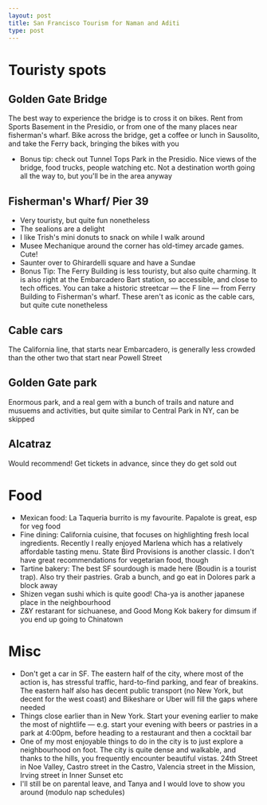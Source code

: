 ```yaml
---
layout: post
title: San Francisco Tourism for Naman and Aditi
type: post
---
```


# Touristy spots

## Golden Gate Bridge
The best way to experience the bridge is to cross it on bikes. Rent from Sports Basement in the Presidio, or from one of the many places near fisherman's wharf. Bike across the bridge, get a coffee or lunch in Sausolito, and take the Ferry back, bringing the bikes with you
- Bonus tip: check out Tunnel Tops Park in the Presidio. Nice views of the bridge, food trucks, people watching etc. Not a destination worth going all the way to, but you'll be in the area anyway

## Fisherman's Wharf/ Pier 39
- Very touristy, but quite fun nonetheless
- The sealions are a delight
- I like Trish's mini donuts to snack on while I walk around
- Musee Mechanique around the corner has old-timey arcade games. Cute!
- Saunter over to Ghirardelli square and have a Sundae
- Bonus Tip: The Ferry Building is less touristy, but also quite charming. It is also right at the Embarcadero Bart station, so accessible, and close to tech offices. You can take a historic streetcar — the F line — from Ferry Building to Fisherman's wharf. These aren't as iconic as the cable cars, but quite cute nonetheless

## Cable cars
The California line, that starts near Embarcadero, is generally less crowded than the other two that start near Powell Street

## Golden Gate park
Enormous park, and a real gem with a bunch of trails and nature and musuems and activities, but quite similar to Central Park in NY, can be skipped

## Alcatraz
Would recommend! Get tickets in advance, since they do get sold out

# Food
- Mexican food: La Taqueria burrito is my favourite. Papalote is great, esp for veg food
- Fine dining: California cuisine, that focuses on highlighting fresh local ingredients. Recently I really enjoyed Marlena which has a relatively affordable tasting menu. State Bird Provisions is another classic. I don't have great recommendations for vegetarian food, though
- Tartine bakery: The best SF sourdough is made here (Boudin is a tourist trap). Also try their pastries. Grab a bunch, and go eat  in Dolores park a block away
- Shizen vegan sushi which is quite good! Cha-ya is another japanese place in the neighbourhood
- Z&Y restarant for sichuanese, and Good Mong Kok bakery for dimsum if you end up going to Chinatown

# Misc
- Don't get a car in SF. The eastern half of the city, where most of the action is, has stressful traffic, hard-to-find parking, and fear of breakins. The eastern half also has decent public transport (no New York, but decent for the west coast) and Bikeshare or Uber will fill the gaps where needed
- Things close earlier than in New York. Start your evening earlier to make the most of nightlife — e.g. start your evening with beers or pastries in a park at 4:00pm, before heading to a restaurant and then a cocktail bar
- One of my most enjoyable things to do in the city is to just explore a neighbourhood on foot. The city is quite dense and walkable, and thanks to the hills, you frequently encounter beautiful vistas. 24th Street in Noe Valley, Castro street in the Castro, Valencia street in the Mission, Irving street in Inner Sunset etc
- I'll still be on parental leave, and Tanya and I would love to show you around (modulo nap schedules)
